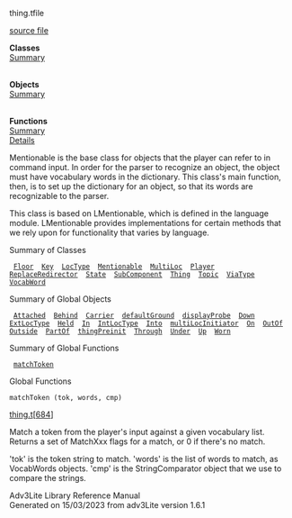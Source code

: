 <span class="title">thing.t</span><span class="type">file</span>

[source file](../source/thing.t.html)

**Classes**  
[Summary](#_ClassSummary_)  
 

**Objects**  
[Summary](#_ObjectSummary_)  
 

**Functions**  
[Summary](#_FunctionSummary_)  
[Details](#_Functions_)

<div class="fdesc">

Mentionable is the base class for objects that the player can refer to
in command input. In order for the parser to recognize an object, the
object must have vocabulary words in the dictionary. This class's main
function, then, is to set up the dictionary for an object, so that its
words are recognizable to the parser.

This class is based on LMentionable, which is defined in the language
module. LMentionable provides implementations for certain methods that
we rely upon for functionality that varies by language.

</div>

<span id="_ClassSummary_"></span>

<div class="mjhd">

<span class="hdln">Summary of Classes</span>  

</div>

` `[`Floor`](../object/Floor.html)`  `[`Key`](../object/Key.html)`  `[`LocType`](../object/LocType.html)`  `[`Mentionable`](../object/Mentionable.html)`  `[`MultiLoc`](../object/MultiLoc.html)`  `[`Player`](../object/Player.html)`  `[`ReplaceRedirector`](../object/ReplaceRedirector.html)`  `[`State`](../object/State.html)`  `[`SubComponent`](../object/SubComponent.html)`  `[`Thing`](../object/Thing.html)`  `[`Topic`](../object/Topic.html)`  `[`ViaType`](../object/ViaType.html)`  `[`VocabWord`](../object/VocabWord.html)`  `
<span id="_ObjectSummary_"></span>

<div class="mjhd">

<span class="hdln">Summary of Global Objects</span>  

</div>

` `[`Attached`](../object/Attached.html)`  `[`Behind`](../object/Behind.html)`  `[`Carrier`](../object/Carrier.html)`  `[`defaultGround`](../object/defaultGround.html)`  `[`displayProbe`](../object/displayProbe.html)`  `[`Down`](../object/Down.html)`  `[`ExtLocType`](../object/ExtLocType.html)`  `[`Held`](../object/Held.html)`  `[`In`](../object/In.html)`  `[`IntLocType`](../object/IntLocType.html)`  `[`Into`](../object/Into.html)`  `[`multiLocInitiator`](../object/multiLocInitiator.html)`  `[`On`](../object/On.html)`  `[`OutOf`](../object/OutOf.html)`  `[`Outside`](../object/Outside.html)`  `[`PartOf`](../object/PartOf.html)`  `[`thingPreinit`](../object/thingPreinit.html)`  `[`Through`](../object/Through.html)`  `[`Under`](../object/Under.html)`  `[`Up`](../object/Up.html)`  `[`Worn`](../object/Worn.html)`  `
<span id="FunctionSummary_"></span>

<div class="mjhd">

<span class="hdln">Summary of Global Functions</span>  

</div>

` `[`matchToken`](#matchToken)`  `

<span id="_Functions_"></span>

<div class="mjhd">

<span class="hdln">Global Functions</span>  

</div>

<span id="matchToken"></span>

`matchToken (tok, words, cmp)`

[thing.t](../file/thing.t.html)\[[684](../source/thing.t.html#684)\]

<div class="desc">

Match a token from the player's input against a given vocabulary list.
Returns a set of MatchXxx flags for a match, or 0 if there's no match.

'tok' is the token string to match. 'words' is the list of words to
match, as VocabWords objects. 'cmp' is the StringComparator object that
we use to compare the strings.

</div>

<div class="ftr">

Adv3Lite Library Reference Manual  
Generated on 15/03/2023 from adv3Lite version 1.6.1

</div>
